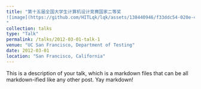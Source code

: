 ```yaml
---
title: "第十五届全国大学生计算机设计竞赛国家二等奖
![image](https://github.com/HITLqk/lqk/assets/138440946/f33ddc54-020e-401c-aeb4-b5be3741ac56)
"
collection: talks
type: "Talk"
permalink: /talks/2012-03-01-talk-1
venue: "UC San Francisco, Department of Testing"
date: 2012-03-01
location: "San Francisco, California"
---
```



This is a description of your talk, which is a markdown files that can be all markdown-ified like any other post. Yay markdown!
